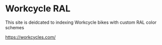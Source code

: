 
# Workcycle RAL

This site is deidcated to indexing Workcycle bikes with custom RAL color schemes

https://workcycles.com/